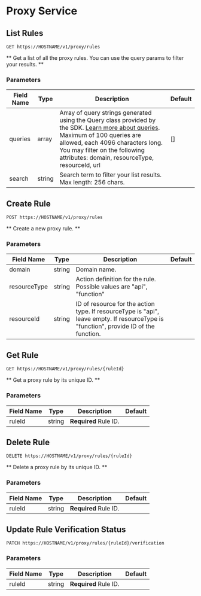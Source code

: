 # Proxy Service

## List Rules

```http request
GET https://HOSTNAME/v1/proxy/rules
```

** Get a list of all the proxy rules. You can use the query params to filter your results. **

### Parameters

| Field Name | Type | Description | Default |
| --- | --- | --- | --- |
| queries | array | Array of query strings generated using the Query class provided by the SDK. [Learn more about queries](https://appwrite.io/docs/databases#querying-documents). Maximum of 100 queries are allowed, each 4096 characters long. You may filter on the following attributes: domain, resourceType, resourceId, url | [] |
| search | string | Search term to filter your list results. Max length: 256 chars. |  |

## Create Rule

```http request
POST https://HOSTNAME/v1/proxy/rules
```

** Create a new proxy rule. **

### Parameters

| Field Name | Type | Description | Default |
| --- | --- | --- | --- |
| domain | string | Domain name. |  |
| resourceType | string | Action definition for the rule. Possible values are "api", "function" |  |
| resourceId | string | ID of resource for the action type. If resourceType is "api", leave empty. If resourceType is "function", provide ID of the function. |  |

## Get Rule

```http request
GET https://HOSTNAME/v1/proxy/rules/{ruleId}
```

** Get a proxy rule by its unique ID. **

### Parameters

| Field Name | Type | Description | Default |
| --- | --- | --- | --- |
| ruleId | string | **Required** Rule ID. |  |

## Delete Rule

```http request
DELETE https://HOSTNAME/v1/proxy/rules/{ruleId}
```

** Delete a proxy rule by its unique ID. **

### Parameters

| Field Name | Type | Description | Default |
| --- | --- | --- | --- |
| ruleId | string | **Required** Rule ID. |  |

## Update Rule Verification Status

```http request
PATCH https://HOSTNAME/v1/proxy/rules/{ruleId}/verification
```

### Parameters

| Field Name | Type | Description | Default |
| --- | --- | --- | --- |
| ruleId | string | **Required** Rule ID. |  |

